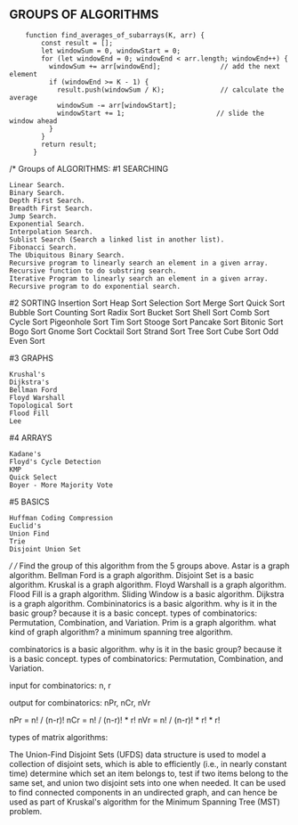 ## GROUPS OF ALGORITHMS

        function find_averages_of_subarrays(K, arr) {
            const result = [];
            let windowSum = 0, windowStart = 0;
            for (let windowEnd = 0; windowEnd < arr.length; windowEnd++) {
              windowSum += arr[windowEnd];               // add the next element
              if (windowEnd >= K - 1) {
                result.push(windowSum / K);              // calculate the average
                windowSum -= arr[windowStart];
                windowStart += 1;                       // slide the window ahead
              }
            }
            return result;
          }
/*
Groups of ALGORITHMS: 
#1 SEARCHING

    Linear Search.
    Binary Search.
    Depth First Search.
    Breadth First Search.
    Jump Search.
    Exponential Search.
    Interpolation Search.
    Sublist Search (Search a linked list in another list).
    Fibonacci Search.
    The Ubiquitous Binary Search.
    Recursive program to linearly search an element in a given array.
    Recursive function to do substring search.
    Iterative Program to linearly search an element in a given array.
    Recursive program to do exponential search.

#2 SORTING
    Insertion Sort
    Heap Sort
    Selection Sort
    Merge Sort
    Quick Sort
    Bubble Sort
    Counting Sort
    Radix Sort
    Bucket Sort
    Shell Sort
    Comb Sort
    Cycle Sort
    Pigeonhole Sort
    Tim Sort
    Stooge Sort
    Pancake Sort
    Bitonic Sort
    Bogo Sort
    Gnome Sort
    Cocktail Sort
    Strand Sort
    Tree Sort
    Cube Sort
    Odd Even Sort


#3 GRAPHS

    Krushal's 
    Dijkstra's 
    Bellman Ford 
    Floyd Warshall 
    Topological Sort 
    Flood Fill 
    Lee 


#4 ARRAYS

    Kadane's 
    Floyd's Cycle Detection 
    KMP 
    Quick Select 
    Boyer - More Majority Vote 

#5 BASICS

    Huffman Coding Compression 
    Euclid's 
    Union Find 
    Trie
    Disjoint Union Set
*/
/*
Find the group of this algorithm from the 5 groups above.
Astar is a graph algorithm.
Bellman Ford is a graph algorithm.
Disjoint Set is a basic algorithm.
Kruskal is a graph algorithm.
Floyd Warshall is a graph algorithm.
Flood Fill is a graph algorithm.
Sliding Window is a basic algorithm.
Dijkstra is a graph algorithm.
Combininatorics is a basic algorithm. why is it in the basic group? because it is a basic concept. types of combinatorics: Permutation, Combination, and Variation.
Prim is a graph algorithm. what kind of graph algorithm? a minimum spanning tree algorithm.


combinatorics is a basic algorithm. why is it in the basic group? because it is a basic concept. types of combinatorics: Permutation, Combination, and Variation.

input for combinatorics: n, r

output for combinatorics: nPr, nCr, nVr

nPr = n! / (n-r)!
nCr = n! / (n-r)! * r!
nVr = n! / (n-r)! * r! * r!

    


types of matrix algorithms: 

The Union-Find Disjoint Sets (UFDS) data structure is used to model a collection of disjoint sets, which is able to efficiently (i.e., in nearly constant time) determine which set an item belongs to, test if two items belong to the same set, and union two disjoint sets into one when needed. It can be used to find connected components in an undirected graph, and can hence be used as part of Kruskal's algorithm for the Minimum Spanning Tree (MST) problem.

